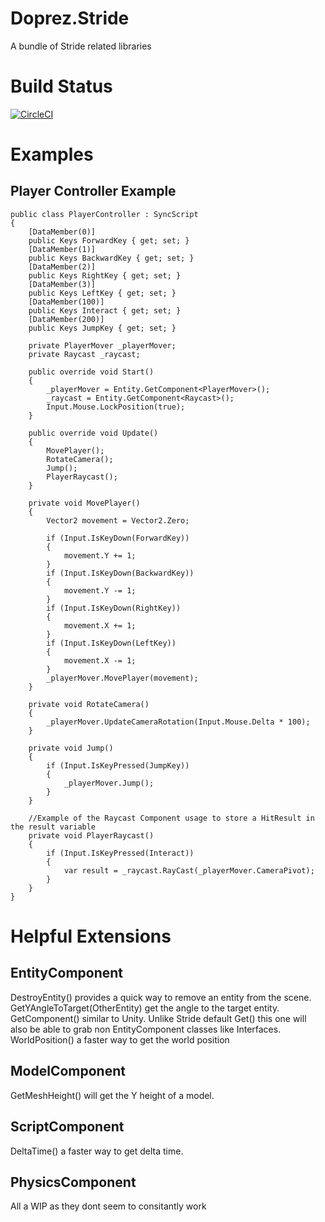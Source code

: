 # Doprez.Stride
A bundle of Stride related libraries

# Build Status
[![CircleCI](https://dl.circleci.com/status-badge/img/gh/Doprez/Doprez.Stride/tree/master.svg?style=svg)](https://dl.circleci.com/status-badge/redirect/gh/Doprez/Doprez.Stride/tree/master)

# Examples

## Player Controller Example

```
public class PlayerController : SyncScript
{
	[DataMember(0)]
	public Keys ForwardKey { get; set; }
	[DataMember(1)]
	public Keys BackwardKey { get; set; }
	[DataMember(2)]
	public Keys RightKey { get; set; }
	[DataMember(3)]
	public Keys LeftKey { get; set; }
	[DataMember(100)]
	public Keys Interact { get; set; }
	[DataMember(200)]
	public Keys JumpKey { get; set; }

	private PlayerMover _playerMover;
	private Raycast _raycast;

	public override void Start()
	{
		_playerMover = Entity.GetComponent<PlayerMover>();
		_raycast = Entity.GetComponent<Raycast>();
		Input.Mouse.LockPosition(true);
	}

	public override void Update()
	{
		MovePlayer();
		RotateCamera();
		Jump();
		PlayerRaycast();
	}

	private void MovePlayer()
	{
		Vector2 movement = Vector2.Zero;

		if (Input.IsKeyDown(ForwardKey))
		{
			movement.Y += 1;
		}
		if (Input.IsKeyDown(BackwardKey))
		{
			movement.Y -= 1;
		}
		if (Input.IsKeyDown(RightKey))
		{
			movement.X += 1;
		}
		if (Input.IsKeyDown(LeftKey))
		{
			movement.X -= 1;
		}
		_playerMover.MovePlayer(movement);
	}

	private void RotateCamera()
	{
		_playerMover.UpdateCameraRotation(Input.Mouse.Delta * 100);
	}

	private void Jump()
	{
		if (Input.IsKeyPressed(JumpKey))
		{
			_playerMover.Jump();
		}
	}

	//Example of the Raycast Component usage to store a HitResult in the result variable
	private void PlayerRaycast()
	{
		if (Input.IsKeyPressed(Interact))
		{
			var result = _raycast.RayCast(_playerMover.CameraPivot);
		}
	}
}
```

# Helpful Extensions

## EntityComponent

DestroyEntity() provides a quick way to remove an entity from the scene.
GetYAngleToTarget(OtherEntity) get the angle to the target entity.
GetComponent() similar to Unity. Unlike Stride default Get() this one will also be able to grab non EntityComponent classes like Interfaces.
WorldPosition() a faster way to get the world position

## ModelComponent

GetMeshHeight() will get the Y height of a model.

## ScriptComponent

DeltaTime() a faster way to get delta time.

## PhysicsComponent

All a WIP as they dont seem to consitantly work

